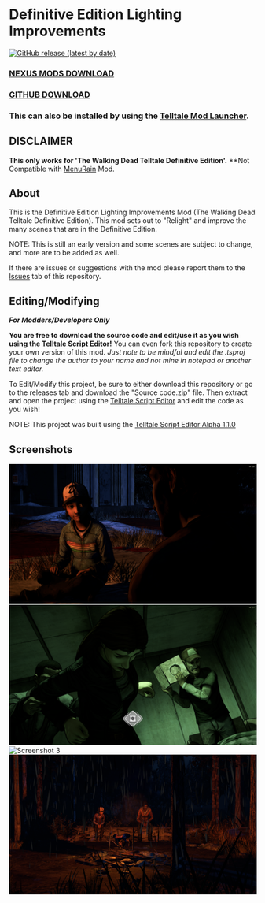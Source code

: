 # Definitive Edition Lighting Improvements

[![GitHub release (latest by date)](https://img.shields.io/github/v/release/changemymindpls/TTDS-Relighting)](https://github.com/changemymindpls/TTDS-Relighting/releases)

### [NEXUS MODS DOWNLOAD](https://www.nexusmods.com/thewalkingdeadthetelltaledefinitiveseries/mods/1)
### [GITHUB DOWNLOAD](https://github.com/changemymindpls/TTDS-Relighting/releases)
### This can also be installed by using the [Telltale Mod Launcher](https://github.com/Telltale-Modding-Group/TelltaleModLauncher).

## DISCLAIMER

**This only works for 'The Walking Dead Telltale Definitive Edition'.**
**Not Compatible with [MenuRain](https://github.com/changemymindpls/TTDS-MenuRain) Mod.

## About

This is the Definitive Edition Lighting Improvements Mod (The Walking Dead Telltale Definitive Edition). This mod sets out to "Relight" and improve the many scenes that are in the Definitive Edition.

NOTE: This is still an early version and some scenes are subject to change, and more are to be added as well.

If there are issues or suggestions with the mod please report them to the [Issues](https://github.com/changemymindpls/TTDS-Relighting/issues) tab of this repository.

## Editing/Modifying

***For Modders/Developers Only***

**You are free to download the source code and edit/use it as you wish using the [Telltale Script Editor](https://github.com/Telltale-Modding-Group/Telltale-Script-Editor)!** You can even fork this repository to create your own version of this mod. *Just note to be mindful and edit the .tsproj file to change the author to your name and not mine in notepad or another text editor.*

To Edit/Modify this project, be sure to either download this repository or go to the releases tab and download the "Source code.zip" file. Then extract and open the project using the [Telltale Script Editor](https://github.com/Telltale-Modding-Group/Telltale-Script-Editor) and edit the code as you wish!

NOTE: This project was built using the [Telltale Script Editor Alpha 1.1.0](https://github.com/Telltale-Modding-Group/Telltale-Script-Editor)

## Screenshots

![Screenshot 1](screenshots/screenshot1.png)
![Screenshot 2](screenshots/screenshot2.png)
![Screenshot 3](screenshots/screenshot3.png)
![Screenshot 4](screenshots/screenshot4.png)
